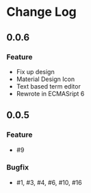 # Change Log

## 0.0.6

### Feature

 - Fix up design
 - Material Design Icon
 - Text based term editor
 - Rewrote in ECMASript 6

## 0.0.5

### Feature

 - #9

### Bugfix

 - #1, #3, #4, #6, #10, #16
